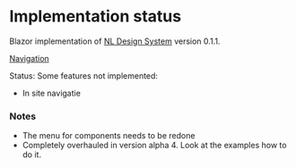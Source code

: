 # Implementation status
Blazor implementation of [NL Design System](https://nl-design-system.gitlab.io/nl-design-system/index.html) version 0.1.1. 

[Navigation](https://nl-design-system.gitlab.io/nl-design-system/componenten/navigation/index.html)

Status: Some features not implemented:

- In site navigatie

### Notes
- The menu for components needs to be redone
- Completely overhauled in version alpha 4. Look at the examples how to do it.	